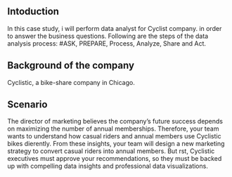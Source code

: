 ## Intoduction
In this case study, i will perform data analyst for Cyclist company. in order to answer the business questions.
Following are the steps of the data analysis process:
 #ASK, PREPARE, Process, Analyze, Share and Act.


 ## Background of the company
 Cyclistic, a bike-share company in Chicago.


 ## Scenario

 The director of marketing believes the company’s future success depends on maximizing the number of annual memberships. Therefore, your team wants to understand how casual riders and annual members use Cyclistic bikes di erently. From these insights, your team will design a new marketing strategy to convert casual riders into annual members. But  rst, Cyclistic executives must approve your recommendations, so they must be backed up with compelling data insights and professional data visualizations.
 
 
